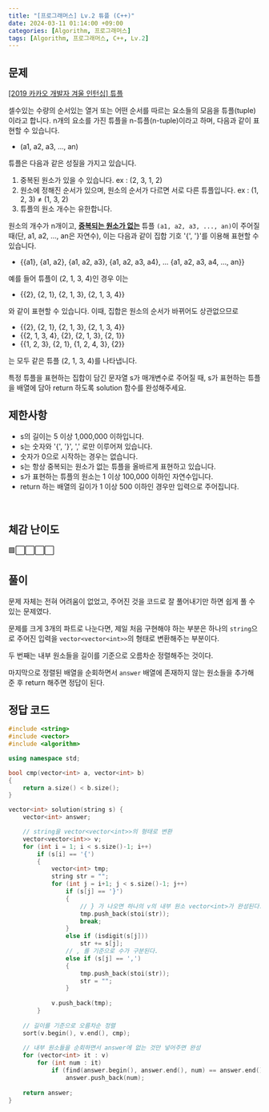 ```yaml
---
title: "[프로그래머스] Lv.2 튜플 (C++)"
date: 2024-03-11 01:14:00 +09:00
categories: [Algorithm, 프로그래머스]
tags: [Algorithm, 프로그래머스, C++, Lv.2]
---
```

## **문제**
[[2019 카카오 개발자 겨울 인턴십] 튜플](https://school.programmers.co.kr/learn/courses/30/lessons/64065)

셀수있는 수량의 순서있는 열거 또는 어떤 순서를 따르는 요소들의 모음을 튜플(tuple)이라고 합니다. n개의 요소를 가진 튜플을 n-튜플(n-tuple)이라고 하며, 다음과 같이 표현할 수 있습니다.

- (a1, a2, a3, ..., an)

튜플은 다음과 같은 성질을 가지고 있습니다.

1. 중복된 원소가 있을 수 있습니다. ex : (2, 3, 1, 2)
2. 원소에 정해진 순서가 있으며, 원소의 순서가 다르면 서로 다른 튜플입니다. ex : (1, 2, 3) ≠ (1, 3, 2)
3. 튜플의 원소 개수는 유한합니다.

원소의 개수가 n개이고, **<u>중복되는 원소가 없는</u>** 튜플 `(a1, a2, a3, ..., an)`이 주어질 때(단, a1, a2, ..., an은 자연수), 이는 다음과 같이 집합 기호 '{', '}'를 이용해 표현할 수 있습니다.

- \{\{a1\}, \{a1, a2\}, \{a1, a2, a3\}, \{a1, a2, a3, a4\}, ... \{a1, a2, a3, a4, ..., an\}\}

예를 들어 튜플이 (2, 1, 3, 4)인 경우 이는

- \{\{2\}, \{2, 1\}, \{2, 1, 3\}, \{2, 1, 3, 4\}\}

와 같이 표현할 수 있습니다. 이때, 집합은 원소의 순서가 바뀌어도 상관없으므로

- \{\{2\}, \{2, 1\}, \{2, 1, 3\}, \{2, 1, 3, 4\}\}
- \{\{2, 1, 3, 4\}, \{2\}, \{2, 1, 3\}, \{2, 1\}\}
- \{\{1, 2, 3\}, \{2, 1\}, \{1, 2, 4, 3\}, \{2\}\}

는 모두 같은 튜플 (2, 1, 3, 4)를 나타냅니다.

특정 튜플을 표현하는 집합이 담긴 문자열 s가 매개변수로 주어질 때, s가 표현하는 튜플을 배열에 담아 return 하도록 solution 함수를 완성해주세요.
<br>

## **제한사항**
- s의 길이는 5 이상 1,000,000 이하입니다.
- s는 숫자와 '{', '}', ',' 로만 이루어져 있습니다.
- 숫자가 0으로 시작하는 경우는 없습니다.
- s는 항상 중복되는 원소가 없는 튜플을 올바르게 표현하고 있습니다.
- s가 표현하는 튜플의 원소는 1 이상 100,000 이하인 자연수입니다.
- return 하는 배열의 길이가 1 이상 500 이하인 경우만 입력으로 주어집니다.
<br>

## **체감 난이도**
🟩⬜⬜⬜⬜
<br>

## **풀이**
문제 자체는 전혀 어려움이 없었고, 주어진 것을 코드로 잘 풀어내기만 하면 쉽게 풀 수 있는 문제였다.

문제를 크게 3개의 파트로 나눈다면, 제일 처음 구현해야 하는 부분은 하나의 `string`으로 주어진 입력을 `vector<vector<int>>`의 형태로 변환해주는 부분이다.

두 번째는 내부 원소들을 길이를 기준으로 오름차순 정렬해주는 것이다.

마지막으로 정렬된 배열을 순회하면서 `answer` 배열에 존재하지 않는 원소들을 추가해 준 후 return 해주면 정답이 된다.
<br>

## **정답 코드**
```c++
#include <string>
#include <vector>
#include <algorithm>

using namespace std;

bool cmp(vector<int> a, vector<int> b)
{
    return a.size() < b.size();
}

vector<int> solution(string s) {
    vector<int> answer;

    // string을 vector<vector<int>>의 형태로 변환
    vector<vector<int>> v;
    for (int i = 1; i < s.size()-1; i++)
        if (s[i] == '{')
        {
            vector<int> tmp;
            string str = "";
            for (int j = i+1; j < s.size()-1; j++)
                if (s[j] == '}')
                {
                    // } 가 나오면 하나의 v의 내부 원소 vector<int>가 완성된다.
                    tmp.push_back(stoi(str));
                    break;
                }
                else if (isdigit(s[j]))
                    str += s[j];
                // , 를 기준으로 수가 구분된다.
                else if (s[j] == ',')
                {
                    tmp.push_back(stoi(str));
                    str = "";
                }
            
            v.push_back(tmp);
        }
    
    // 길이를 기준으로 오름차순 정렬
    sort(v.begin(), v.end(), cmp);
    
    // 내부 원소들을 순회하면서 answer에 없는 것만 넣어주면 완성
    for (vector<int> it : v)
        for (int num : it)
            if (find(answer.begin(), answer.end(), num) == answer.end())
                answer.push_back(num);
                
    return answer;
}
```